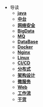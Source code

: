 <!-- docs/_sidebar.md -->
* 导读
	* [**java**](java/README.md)
	* [**中台**](中台/README.md)
	* [**网络安全**](网络安全/REDEME) 
	* [**BigData**](BigData/README.md)
	* [**MQ**](MQ/README.md)
	* [**DataBase**](DataBase/README.md)
	* [**Docker**](Docker/README.md)
	* [**Nginx**](Nginx/README.md)
	* [**Linux**](Linux/README.md)
	* [**CI/CD**](CICD/README.md)
	*  [**分布式**](Distributed/README.md)
	* [**架构设计**](Architecture/README.md)
	* [**微服务**](Microservices/README.md)
	* [**Web**](Web/README.md)
	* [**工作流**](WorkFlow/README.md)
	* [**干货**](干货/README.md)

